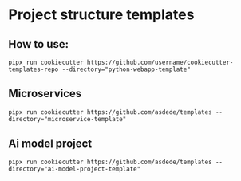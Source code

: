 # Project structure templates

## How to use:

`pipx run cookiecutter https://github.com/username/cookiecutter-templates-repo --directory="python-webapp-template"`


## Microservices
`pipx run cookiecutter https://github.com/asdede/templates --directory="microservice-template"`

## Ai model project
`pipx run cookiecutter https://github.com/asdede/templates --directory="ai-model-project-template"`
